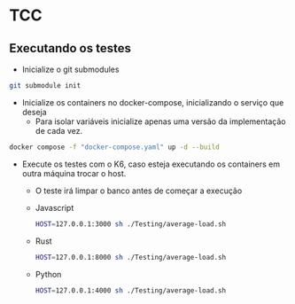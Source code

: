 # TCC

## Executando os testes

- Inicialize o git submodules

```sh
git submodule init
```

- Inicialize os containers no docker-compose, inicializando o serviço que deseja
  - Para isolar variáveis inicialize apenas uma versão da implementação de cada vez.

```sh
docker compose -f "docker-compose.yaml" up -d --build
```

- Execute os testes com o K6, caso esteja executando os containers em outra máquina trocar o host.
  - O teste irá limpar o banco antes de começar a execução

  - Javascript

    ```sh
    HOST=127.0.0.1:3000 sh ./Testing/average-load.sh
    ```

  - Rust

    ```sh
    HOST=127.0.0.1:8000 sh ./Testing/average-load.sh
    ```

  - Python

    ```sh
    HOST=127.0.0.1:4000 sh ./Testing/average-load.sh
    ```
